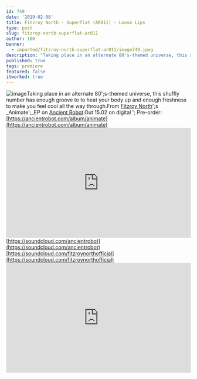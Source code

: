 ```yaml
---
id: 749
date: '2019-02-08'
title: Fitzroy North - Superflat (AR011) - Loose Lips
type: post
slug: fitzroy-north-superflat-ar011
author: 100
banner:
  - imported/fitzroy-north-superflat-ar011/image749.jpeg
description: "Taking place in an alternate 80's-themed universe, this shuffly number has enough groove to to heat your body up and enough freshness to make you feel cool all the way through. From Fitzroy North's Animate\_EP on Ancient Robot. Out 15.02 on digital – Pre-order: https://ancientrobot.com/album/animate https://soundcloud.com/ancientrobot https://soundcloud.com/fitzroynorthofficial [...]Read More..."
published: true
tags: premiere
featured: false
itworked: true
---
```

![image](../imported/fitzroy-north-superflat-ar011/image749.jpeg)Taking place in an alternate 80';s-themed universe, this shuffly number has enough groove to to heat your body up and enough freshness to make you feel cool all the way through.From [Fitzroy North](https://www.residentadvisor.net/dj/fitzroynorth)';s _Animate';_EP on [Ancient Robot](https://ancientrobot.com/).Out 15.02 on digital '; Pre-order: [https://ancientrobot.com/album/animate](https://ancientrobot.com/album/animate)<iframe width='100%' height='300' scrolling='no' frameborder='no' allow='autoplay' src='https://w.soundcloud.com/player/?url=https%3A//api.soundcloud.com/tracks/572265174&color=%23ff5500&auto_play=false&hide_related=false&show_comments=true&show_user=true&show_reposts=false&show_teaser=true'></iframe>[https://soundcloud.com/ancientrobot](https://soundcloud.com/ancientrobot)[https://soundcloud.com/fitzroynorthofficial](https://soundcloud.com/fitzroynorthofficial)<iframe width='100%' height='300' scrolling='no' frameborder='no' allow='autoplay' src='https://www.youtube.com/embed/ERWIM4fwp_8'></iframe>